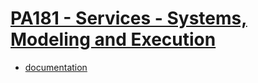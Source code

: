 # [PA181 - Services - Systems, Modeling and Execution](https://is.muni.cz/predmet/fi/jaro2019/PA181)

* [documentation](https://github.com/europ/MUNI-FI-PA181/blob/master/doc/doc.pdf)

